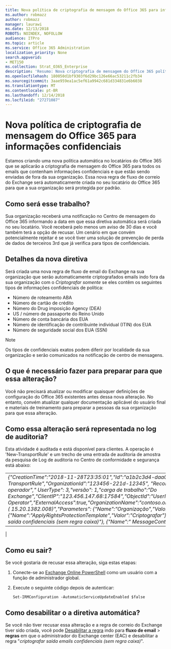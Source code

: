 ```yaml
---
title: Nova política de criptografia de mensagem do Office 365 para informações confidenciais
ms.author: robmazz
author: robmazz
manager: laurawi
ms.date: 12/13/2018
ROBOTS: NOINDEX, NOFOLLOW
audience: ITPro
ms.topic: article
ms.service: Office 365 Administration
localization_priority: None
search.appverid:
- MET150
ms.collection: Strat_O365_Enterprise
description: 'Resumo: Nova criptografia de mensagem do Office 365 política para informações confidenciais.'
ms.openlocfilehash: 180050d1bf9303f6d29bc126e66ac53211c2fb34
ms.sourcegitcommit: 3aae959ea1ac5ef61a9942c681d334831e6b6038
ms.translationtype: MT
ms.contentlocale: pt-BR
ms.lasthandoff: 12/14/2018
ms.locfileid: "27271087"
---
```

# <a name="new-office-365-message-encryption-policy-for-sensitive-information"></a>Nova política de criptografia de mensagem do Office 365 para informações confidenciais

Estamos criando uma nova política automática no locatários do Office 365 que se aplicarão a criptografia de mensagem do Office 365 para todos os emails que contenham informações confidenciais e que estão sendo enviadas de fora da sua organização. Essa nova regra de fluxo de correio do Exchange será automaticamente criada no seu locatário do Office 365 para que a sua organização será protegida por padrão.

## <a name="how-will-this-work"></a>Como será esse trabalho?

Sua organização receberá uma notificação no Centro de mensagem do Office 365 informando a data em que essa diretiva automática será criada no seu locatário. Você receberá pelo menos um aviso de 30 dias e você também terá a opção de recusar. Um cenário em que convém potencialmente rejeitar é se você tiver uma solução de prevenção de perda de dados de terceiros 3rd que já verifica para tipos de confidenciais.

## <a name="new-policy-details"></a>Detalhes da nova diretiva

Será criada uma nova regra de fluxo de email do Exchange na sua organização que serão automaticamente criptografados emails indo fora da sua organização com o *Criptografar somente* se eles contêm os seguintes tipos de informações confidenciais de política:

- Número de roteamento ABA
- Número de cartão de crédito
- Número do Drug imposição Agency (DEA)
- US / número de passaporte do Reino Unido
- Número de conta bancária dos EUA
- Número de identificação de contribuinte individual (ITIN) dos EUA
- Número de seguridade social dos EUA (SSN)

> [!Note]
> Os tipos de confidenciais exatos podem diferir por localidade da sua organização e serão comunicados na notificação de centro de mensagens.

## <a name="what-do-i-need-to-do-to-prepare-for-this-change"></a>O que é necessário fazer para preparar para que essa alteração?

Você não precisará atualizar ou modificar quaisquer definições de configuração do Office 365 existentes antes dessa nova alteração. No entanto, convém atualizar qualquer documentação aplicável do usuário final e materiais de treinamento para preparar a pessoas da sua organização para que essa alteração.

## <a name="how-will-this-change-be-represented-in-the-audit-log"></a>Como essa alteração será representada no log de auditoria?

Esta atividade é auditada e está disponível para clientes.  A operação é 'New-TransportRule' e um trecho de uma entrada de auditoria de amostra da pesquisa de Log de auditoria no Centro de conformidade e segurança está abaixo:

|     |
| --- |
| *{"CreationTime":"2018-11-28T23:35:01","Id":"a1b2c3d4-daa0-4c4f-a019-03a1234a1b0c","Operation":"New-TransportRule","OrganizationId":"123456-221d-12345", "RecordType": 1, "ResultStatus": "True", "UserKey": "Microsoft operador"," UserType": 3,"versão": 1,"carga de trabalho":"Do Exchange","ClientIP":"123.456.147.68:17584","ObjectId":"UserId "," ":"Microsoft Operator","ExternalAccess":true,"OrganizationName":"contoso.onmicrosoft.com","OriginatingServer":"CY4PR13MBXXXX ( 15.20.1382.008)","Parameters": {"Name":"Organização","Valor":" 123456-221 d - 12346"{"Name":"ApplyRightsProtectionTemplate","Valor":"Criptografar"}, {"Name":"Nome"e"Valor":"Criptografar emails de saída confidenciais (sem regra caixa)"}, {"Name":" MessageContainsDataClassifications"… etc.*
 |

## <a name="how-do-i-opt-out"></a>Como eu sair?

Se você gostaria de recusar essa alteração, siga estas etapas:

1. Conecte-se ao [Exchange Online PowerShell](https://aka.ms/exopowershell) como um usuário com a função de administrador global.
2.  Execute o seguinte código depois de autenticar:

    ```
    Set-IRMConfiguration -AutomaticServiceUpdateEnabled $false
    ```

## <a name="how-do-i-disable-the-automatic-policy"></a>Como desabilitar o a diretiva automática?

Se você não tiver recusar essa alteração e a regra de correio do Exchange tiver sido criada, você pode [Desabilitar a regra](https://docs.microsoft.com/exchange/security-and-compliance/mail-flow-rules/manage-mail-flow-rules#enable-or-disable-a-mail-flow-rule) indo para **fluxo de email** > **regras** em que o administrador do Exchange center (EAC) e desabilitar a regra "*criptografar saída emails confidenciais (sem regra caixa)*".
